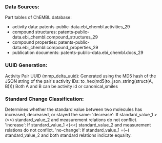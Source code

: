 ### Data Sources:
Part tables of ChEMBL database:
- activity data: patents-public-data.ebi_chembl.activities_29
- compound structures: patents-public-data.ebi_chembl.compound_structures_29 
- compound properties: patents-public-data.ebi_chembl.compound_properties_29 
- publication documents: patents-public-data.ebi_chembl.docs_29 

### UUID Generation:
Activity Pair UUID (mmp_delta_uuid):
Generated using the MD5 hash of the JSON string of the pair's activity IDs:
to_hex(md5(to_json_string(struct(A, B))))
Both A and B can be activity id or canonical_smiles

### Standard Change Classification:
Determines whether the standard value between two molecules has increased, decreased, or stayed the same:
'decrease': If standard_value_1 >(>>) standard_value_2 and measurement relations do not conflict.
'increase': If standard_value_1 <(<<) standard_value_2 and measurement relations do not conflict.
'no-change': If standard_value_1 =(~) standard_value_2 and both standard relations indicate equality.

